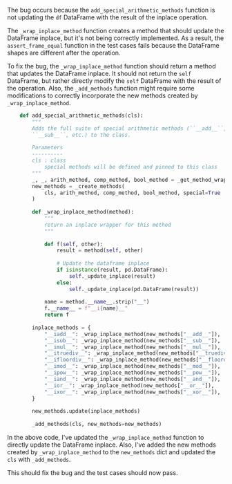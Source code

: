 The bug occurs because the `add_special_arithmetic_methods` function is not updating the `df` DataFrame with the result of the inplace operation.

The `_wrap_inplace_method` function creates a method that should update the DataFrame inplace, but it's not being correctly implemented. As a result, the `assert_frame_equal` function in the test cases fails because the DataFrame shapes are different after the operation.

To fix the bug, the `_wrap_inplace_method` function should return a method that updates the DataFrame inplace. It should not return the `self` DataFrame, but rather directly modify the `self` DataFrame with the result of the operation. Also, the `_add_methods` function might require some modifications to correctly incorporate the new methods created by `_wrap_inplace_method`.

```python
    def add_special_arithmetic_methods(cls):
        """
        Adds the full suite of special arithmetic methods (``__add__``,
        ``__sub__``, etc.) to the class.
    
        Parameters
        ----------
        cls : class
            special methods will be defined and pinned to this class
        """
        _, _, arith_method, comp_method, bool_method = _get_method_wrappers(cls)
        new_methods = _create_methods(
            cls, arith_method, comp_method, bool_method, special=True
        )
    
        def _wrap_inplace_method(method):
            """
            return an inplace wrapper for this method
            """
    
            def f(self, other):
                result = method(self, other)
    
                # Update the dataframe inplace
                if isinstance(result, pd.DataFrame):
                    self._update_inplace(result)
                else:
                    self._update_inplace(pd.DataFrame(result))
    
            name = method.__name__.strip("__")
            f.__name__ = f"__i{name}__"
            return f
    
        inplace_methods = {
            "__iadd__": _wrap_inplace_method(new_methods["__add__"]),
            "__isub__": _wrap_inplace_method(new_methods["__sub__"]),
            "__imul__": _wrap_inplace_method(new_methods["__mul__"]),
            "__itruediv__": _wrap_inplace_method(new_methods["__truediv__"]),
            "__ifloordiv__": _wrap_inplace_method(new_methods["__floordiv__"]),
            "__imod__": _wrap_inplace_method(new_methods["__mod__"]),
            "__ipow__": _wrap_inplace_method(new_methods["__pow__"]),
            "__iand__": _wrap_inplace_method(new_methods["__and__"]),
            "__ior__": _wrap_inplace_method(new_methods["__or__"]),
            "__ixor__": _wrap_inplace_method(new_methods["__xor__"]),
        }
    
        new_methods.update(inplace_methods)
    
        _add_methods(cls, new_methods=new_methods)
```
In the above code, I've updated the `_wrap_inplace_method` function to directly update the DataFrame inplace. Also, I've added the new methods created by `_wrap_inplace_method` to the `new_methods` dict and updated the `cls` with `_add_methods`.

This should fix the bug and the test cases should now pass.
